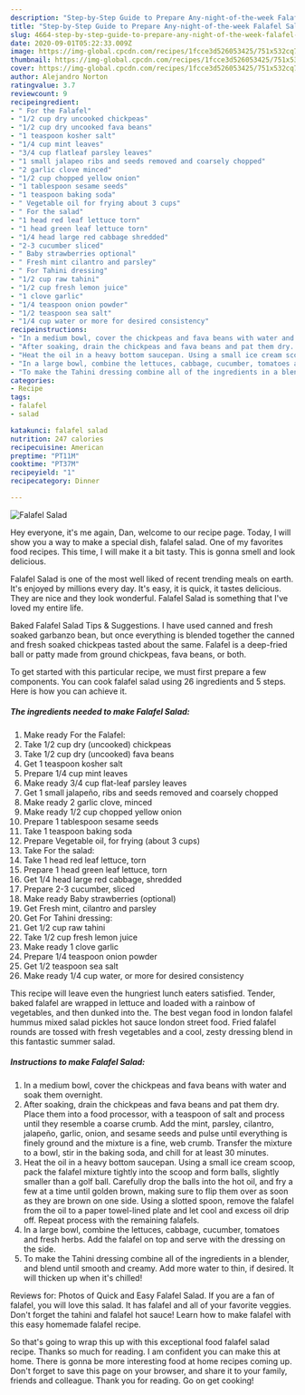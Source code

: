 ```yaml
---
description: "Step-by-Step Guide to Prepare Any-night-of-the-week Falafel Salad"
title: "Step-by-Step Guide to Prepare Any-night-of-the-week Falafel Salad"
slug: 4664-step-by-step-guide-to-prepare-any-night-of-the-week-falafel-salad
date: 2020-09-01T05:22:33.009Z
image: https://img-global.cpcdn.com/recipes/1fcce3d526053425/751x532cq70/falafel-salad-recipe-main-photo.jpg
thumbnail: https://img-global.cpcdn.com/recipes/1fcce3d526053425/751x532cq70/falafel-salad-recipe-main-photo.jpg
cover: https://img-global.cpcdn.com/recipes/1fcce3d526053425/751x532cq70/falafel-salad-recipe-main-photo.jpg
author: Alejandro Norton
ratingvalue: 3.7
reviewcount: 9
recipeingredient:
- " For the Falafel"
- "1/2 cup dry uncooked chickpeas"
- "1/2 cup dry uncooked fava beans"
- "1 teaspoon kosher salt"
- "1/4 cup mint leaves"
- "3/4 cup flatleaf parsley leaves"
- "1 small jalapeo ribs and seeds removed and coarsely chopped"
- "2 garlic clove minced"
- "1/2 cup chopped yellow onion"
- "1 tablespoon sesame seeds"
- "1 teaspoon baking soda"
- " Vegetable oil for frying about 3 cups"
- " For the salad"
- "1 head red leaf lettuce torn"
- "1 head green leaf lettuce torn"
- "1/4 head large red cabbage shredded"
- "2-3 cucumber sliced"
- " Baby strawberries optional"
- " Fresh mint cilantro and parsley"
- " For Tahini dressing"
- "1/2 cup raw tahini"
- "1/2 cup fresh lemon juice"
- "1 clove garlic"
- "1/4 teaspoon onion powder"
- "1/2 teaspoon sea salt"
- "1/4 cup water or more for desired consistency"
recipeinstructions:
- "In a medium bowl, cover the chickpeas and fava beans with water and soak them overnight."
- "After soaking, drain the chickpeas and fava beans and pat them dry. Place them into a food processor, with a teaspoon of salt and process until they resemble a coarse crumb. Add the mint, parsley, cilantro, jalapeño, garlic, onion, and sesame seeds and pulse until everything is finely ground and the mixture is a fine, web crumb. Transfer the mixture to a bowl, stir in the baking soda, and chill for at least 30 minutes."
- "Heat the oil in a heavy bottom saucepan. Using a small ice cream scoop, pack the falafel mixture tightly into the scoop and form balls, slightly smaller than a golf ball. Carefully drop the balls into the hot oil, and fry a few at a time until golden brown, making sure to flip them over as soon as they are brown on one side. Using a slotted spoon, remove the falafel from the oil to a paper towel-lined plate and let cool and excess oil drip off. Repeat process with the remaining falafels."
- "In a large bowl, combine the lettuces, cabbage, cucumber, tomatoes and fresh herbs. Add the falafel on top and serve with the dressing on the side."
- "To make the Tahini dressing combine all of the ingredients in a blender, and blend until smooth and creamy. Add more water to thin, if desired. It will thicken up when it&#39;s chilled!"
categories:
- Recipe
tags:
- falafel
- salad

katakunci: falafel salad 
nutrition: 247 calories
recipecuisine: American
preptime: "PT11M"
cooktime: "PT37M"
recipeyield: "1"
recipecategory: Dinner

---
```



![Falafel Salad](https://img-global.cpcdn.com/recipes/1fcce3d526053425/751x532cq70/falafel-salad-recipe-main-photo.jpg)

Hey everyone, it's me again, Dan, welcome to our recipe page. Today, I will show you a way to make a special dish, falafel salad. One of my favorites food recipes. This time, I will make it a bit tasty. This is gonna smell and look delicious.

Falafel Salad is one of the most well liked of recent trending meals on earth. It's enjoyed by millions every day. It's easy, it is quick, it tastes delicious. They are nice and they look wonderful. Falafel Salad is something that I've loved my entire life.

Baked Falafel Salad Tips &amp; Suggestions. I have used canned and fresh soaked garbanzo bean, but once everything is blended together the canned and fresh soaked chickpeas tasted about the same. Falafel is a deep-fried ball or patty made from ground chickpeas, fava beans, or both.


To get started with this particular recipe, we must first prepare a few components. You can cook falafel salad using 26 ingredients and 5 steps. Here is how you can achieve it.

<!--inarticleads1-->

##### The ingredients needed to make Falafel Salad:

1. Make ready  For the Falafel:
1. Take 1/2 cup dry (uncooked) chickpeas
1. Take 1/2 cup dry (uncooked) fava beans
1. Get 1 teaspoon kosher salt
1. Prepare 1/4 cup mint leaves
1. Make ready 3/4 cup flat-leaf parsley leaves
1. Get 1 small jalapeño, ribs and seeds removed and coarsely chopped
1. Make ready 2 garlic clove, minced
1. Make ready 1/2 cup chopped yellow onion
1. Prepare 1 tablespoon sesame seeds
1. Take 1 teaspoon baking soda
1. Prepare  Vegetable oil, for frying (about 3 cups)
1. Take  For the salad:
1. Take 1 head red leaf lettuce, torn
1. Prepare 1 head green leaf lettuce, torn
1. Get 1/4 head large red cabbage, shredded
1. Prepare 2-3 cucumber, sliced
1. Make ready  Baby strawberries (optional)
1. Get  Fresh mint, cilantro and parsley
1. Get  For Tahini dressing:
1. Get 1/2 cup raw tahini
1. Take 1/2 cup fresh lemon juice
1. Make ready 1 clove garlic
1. Prepare 1/4 teaspoon onion powder
1. Get 1/2 teaspoon sea salt
1. Make ready 1/4 cup water, or more for desired consistency


This recipe will leave even the hungriest lunch eaters satisfied. Tender, baked falafel are wrapped in lettuce and loaded with a rainbow of vegetables, and then dunked into the. The best vegan food in london falafel hummus mixed salad pickles hot sauce london street food. Fried falafel rounds are tossed with fresh vegetables and a cool, zesty dressing blend in this fantastic summer salad. 

<!--inarticleads2-->

##### Instructions to make Falafel Salad:

1. In a medium bowl, cover the chickpeas and fava beans with water and soak them overnight.
1. After soaking, drain the chickpeas and fava beans and pat them dry. Place them into a food processor, with a teaspoon of salt and process until they resemble a coarse crumb. Add the mint, parsley, cilantro, jalapeño, garlic, onion, and sesame seeds and pulse until everything is finely ground and the mixture is a fine, web crumb. Transfer the mixture to a bowl, stir in the baking soda, and chill for at least 30 minutes.
1. Heat the oil in a heavy bottom saucepan. Using a small ice cream scoop, pack the falafel mixture tightly into the scoop and form balls, slightly smaller than a golf ball. Carefully drop the balls into the hot oil, and fry a few at a time until golden brown, making sure to flip them over as soon as they are brown on one side. Using a slotted spoon, remove the falafel from the oil to a paper towel-lined plate and let cool and excess oil drip off. Repeat process with the remaining falafels.
1. In a large bowl, combine the lettuces, cabbage, cucumber, tomatoes and fresh herbs. Add the falafel on top and serve with the dressing on the side.
1. To make the Tahini dressing combine all of the ingredients in a blender, and blend until smooth and creamy. Add more water to thin, if desired. It will thicken up when it&#39;s chilled!


Reviews for: Photos of Quick and Easy Falafel Salad. If you are a fan of falafel, you will love this salad. It has falafel and all of your favorite veggies. Don&#39;t forget the tahini and falafel hot sauce! Learn how to make falafel with this easy homemade falafel recipe. 

So that's going to wrap this up with this exceptional food falafel salad recipe. Thanks so much for reading. I am confident you can make this at home. There is gonna be more interesting food at home recipes coming up. Don't forget to save this page on your browser, and share it to your family, friends and colleague. Thank you for reading. Go on get cooking!
